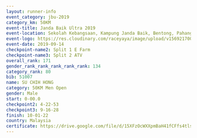```yaml
---
layout: runner-info 
event_category: jbu-2019 
category_km: 50KM 
event-title: Janda Baik Ultra 2019 
event-location: Sekolah Kebangsaan, Kampung Janda Baik, Bentong, Pahang, Malaysia 
event-logo: https://res.cloudinary.com/raceyaya/image/upload/v1569217009/logo/janda-baik_vch1pc.jpg 
event-date: 2019-09-14 
checkpoint-name2: Split 1 E Farm 
checkpoint-name3: Split 2 ATV 
overall_rank: 171
gender_rank_rank_rank_rank_rank: 134
category_rank: 80
bib: 51007
name: SU CHIH HONG
category: 50KM Men Open
gender: Male
start: 0-00.0
checkpoint2: 4-22-53
checkpoint3: 9-16-28
finish: 10-01-22
country: Malaysia
certificate: https://drive.google.com/file/d/15XFzOcWXXpmBaH41fCFfs4tlsC1eSHn3/view?usp=sharing
---
```

